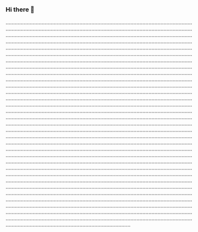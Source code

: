 ### Hi there 👋

...................................................................................................................................................................................................................................................................................................................................................................................................................................................................................................................................................................................................................................................................................................................................................................................................................................................................................................................................................................................................................................................................................................................................................................................................................................................................................................................................................................................................................................................................................................................................................................................................................................................................................................................................................................................................................................................................................................................................................................................................................................................................................................................................................................................................................................................................................................................................................................................................................................................................................................................................................................................................................................................................................................................................................................................................................................................................................................................................................................................................................................................................................................................................................................................................................................................................................................................................................................................................................................................................................................................................................................................................................................................................................................................................................................................................................................................................................................................................................................................................................................................................................................................................................................................................................